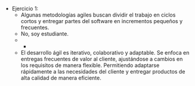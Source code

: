 - Ejercicio 1:
    -	Algunas metodologías agiles buscan dividir el trabajo en ciclos cortos y entregar partes del software en incrementos pequeños y frecuentes.
    -	No, soy estudiante.
    -	-
    -	El desarrollo ágil es iterativo, colaborativo y adaptable. Se enfoca en entregas frecuentes de valor al cliente, ajustándose a cambios en los requisitos de manera flexible. Permitiendo adaptarse rápidamente a las necesidades del cliente y entregar productos de alta calidad de manera eficiente.
